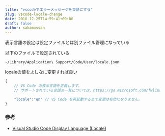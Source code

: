 ```yaml
---
title: "vscodeでエラーメッセージを英語にする"
slug: vscode-locale-change
date: 2018-12-25T14:59:41+09:00
draft: false
author: sakamossan
---
```


表示言語の設定は設定ファイルとは別ファイル管理になっている

以下のファイルで設定されている

```
~/Library/Application\ Support/Code/User/locale.json
```

localeの値をよしなに変更すれば良い

```js
{
	// VS Code の表示言語を定義します。
	// サポートされている言語の一覧については、https://go.microsoft.com/fwlink/?LinkId=761051 をご覧ください。

	"locale":"en" // VS Code を再起動するまで変更は有効になりません。
}
```

### 参考

- [Visual Studio Code Display Language (Locale)](https://code.visualstudio.com/docs/getstarted/locales)

